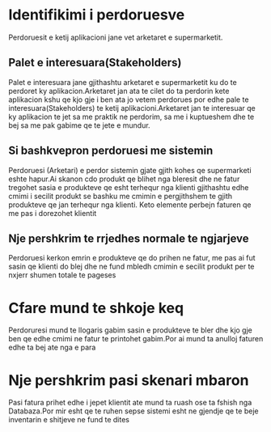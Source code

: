 # Identifikimi i perdoruesve

Perdoruesit e ketij aplikacioni jane vet arketaret e supermarketit.

## Palet e interesuara(Stakeholders)

Palet e interesuara jane gjithashtu arketaret e supermarketit ku do te perdoret ky aplikacion.Arketaret jan ata te cilet do ta perdorin kete aplikacion kshu qe kjo gje i ben ata jo vetem perdorues por edhe pale te interesuara(Stakeholders) te ketij aplikacioni.Arketaret jan te interesuar qe ky aplikacion te jet sa me praktik ne perdorim, sa me i kuptueshem dhe te bej sa me pak gabime qe te jete e mundur.

## Si bashkvepron perdoruesi me sistemin

Perdoruesi (Arketari) e perdor sistemin gjate gjith kohes qe supermarketi eshte hapur.Ai skanon cdo produkt qe blihet nga bleresit dhe ne fatur tregohet sasia e produkteve qe esht terhequr nga klienti gjithashtu edhe cmimi i secilit produkt se bashku me cmimin e pergjithshem te gjith produkteve qe jan terhequr nga klienti. Keto elemente perbejn faturen qe me pas i dorezohet klientit

## Nje pershkrim te rrjedhes normale te ngjarjeve

Perdoruesi kerkon emrin e produkteve qe do prihen ne fatur, me pas ai fut sasin qe klienti do blej dhe ne fund mbledh cmimin e secilit produkt per te nxjerr shumen totale te pageses

# Cfare mund te shkoje keq

Perdoruresi mund te llogaris gabim sasin e produkteve te bler dhe kjo gje ben qe edhe cmimi ne fatur te printohet gabim.Por ai mund ta anulloj faturen edhe ta bej ate nga e para

# Nje pershkrim pasi skenari mbaron

Pasi fatura prihet edhe i jepet klientit ate mund ta ruash ose ta fshish nga Databaza.Por mir esht qe te ruhen sepse sistemi esht ne gjendje qe te beje inventarin e shitjeve ne fund te dites
